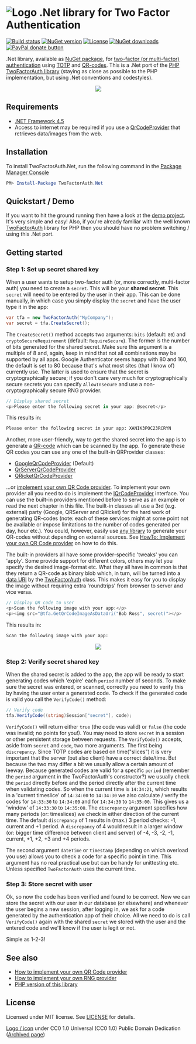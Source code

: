 # ![Logo](https://raw.githubusercontent.com/RobThree/TwoFactorAuth.Net/master/logo.png) .Net library for Two Factor Authentication

[![Build status](https://ci.appveyor.com/api/projects/status/0nmbbew6keeuo4j9)](https://ci.appveyor.com/project/RobIII/twofactorauth-net) [![NuGet version](http://img.shields.io/nuget/v/TwoFactorAuth.Net.svg?style=flat-square)](https://www.nuget.org/packages/TwoFactorAuth.Net/) [![License](https://img.shields.io/packagist/l/robthree/twofactorauth.svg?style=flat-square)](LICENSE) [![NuGet downloads](http://img.shields.io/nuget/dt/TwoFactorAuth.Net.svg?style=flat-square)](https://www.nuget.org/packages/TwoFactorAuth.Net/) [![PayPal donate button](http://img.shields.io/badge/paypal-donate-orange.svg?style=flat-square)](https://www.paypal.com/cgi-bin/webscr?cmd=_s-xclick&hosted_button_id=6MB5M2SQLP636 "Keep me off the streets")

.Net library, available as [NuGet package](https://www.nuget.org/packages/TwoFactorAuth.Net/), for [two-factor (or multi-factor) authentication](https://en.wikipedia.org/wiki/Multi-factor_authentication) using [TOTP](https://en.wikipedia.org/wiki/Time-based_One-time_Password_Algorithm) and [QR-codes](https://en.wikipedia.org/wiki/QR_code). This is a .Net port of the [PHP TwoFactorAuth library](https://github.com/RobThree/TwoFactorAuth) (staying as close as possible to the PHP implementation, but using .Net conventions and codestyles).

<p align="center">
    <img src="https://raw.githubusercontent.com/RobThree/TwoFactorAuth.Net/master/TwoFactorAuth.Net.Documentation/media/multifactorauthforeveryone.png">
</p>

## Requirements
* [.NET Framework 4.5](https://www.microsoft.com/en-us/download/details.aspx?id=17851)
* Access to internet may be required if you use a [QrCodeProvider](https://github.com/RobThree/TwoFactorAuth.Net/tree/master/TwoFactorAuth.Net/Providers/Qr) that retrieves data/images from the web. 

## Installation
To install TwoFactorAuth.Net, run the following command in the [Package Manager Console](https://docs.nuget.org/docs/start-here/using-the-package-manager-console)

```powershell
PM> Install-Package TwoFactorAuth.Net
```

## Quickstart / Demo
If you want to hit the ground running then have a look at the [demo project](TwoFactorAuth.Net.Demo). It's very simple and easy! Also, if you're already familiar with the well known [TwoFactorAuth](https://github.com/RobThree/TwoFactorAuth) library for PHP then you should have no problem switching / using this .Net port. 

## Getting started

### Step 1: Set up secret shared key

When a user wants to setup two-factor auth (or, more correctly, multi-factor auth) you need to create a `secret`. This will be your **shared secret**. This `secret` will need to be entered by the user in their app. This can be done manually, in which case you simply display the `secret` and have the user type it in the app: 

```c#
var tfa = new TwoFactorAuth("MyCompany");
var secret = tfa.CreateSecret();
```

The `CreateSecret()` method accepts two arguments: `bits` (default: `80`) and `cryptoSecureRequirement` (default: `RequireSecure`). The former is the number of bits generated for the shared secret. Make sure this argument is a multiple of 8 and, again, keep in mind that not all combinations may be supported by all apps. Google Authenticator seems happy with 80 and 160, the default is set to 80 because that's what most sites (that I know of) currently use. The latter is used to ensure that the secret is cryptographically secure; if you don't care very much for cryptographically secure secrets you can specify `AllowInsecure` and use a non-cryptographically secure RNG provider. 

```c#
// Display shared secret
<p>Please enter the following secret in your app: @secret</p>
```

This results in: 

```cmd
Please enter the following secret in your app: XANIK3POC23RCRYN
```

Another, more user-friendly, way to get the shared secret into the app is to generate a [QR-code](https://en.wikipedia.org/wiki/QR_code) which can be scanned by the app. To generate these QR codes you can use any one of the built-in QRProvider classes: 

* [GoogleQrCodeProvider](TwoFactorAuth.Net/Providers/Qr/GoogleQrCodeProvider.cs) (Default) 
* [QrServerQrCodeProvider](TwoFactorAuth.Net/Providers/Qr/QrServerQrCodeProvider.cs)
* [QRicketQrCodeProvider](TwoFactorAuth.Net/Providers/Qr/QRicketQrCodeProvider.cs)

...or [implement your own QR Code provider](https://github.com/RobThree/TwoFactorAuth.Net/wiki/How-to-implement-your-own-QR-Code-provider). To implement your own provider all you need to do is implement the [IQrCodeProvider](TwoFactorAuth.Net/Providers/Qr/IQrCodeProvider.cs) interface. You can use the built-in providers mentioned before to serve as an example or read the next chapter in this file. The built-in classes all use a 3rd (e.g. external) party (Google, QRServer and QRicket) for the hard work of generating QR-codes (note: each of these services might at some point not be available or impose limitations to the number of codes generated per day, hour etc.). You could, however, easily use [any library](https://www.nuget.org/packages?q=qr) to generate your QR-codes without depending on external sources. See [HowTo: Implement your own QR Code provider](https://github.com/RobThree/TwoFactorAuth.Net/wiki/How-to-implement-your-own-QR-Code-provider) on how to do this. 

The built-in providers all have some provider-specific 'tweaks' you can 'apply'. Some provide support for different colors, others may let you specify the desired image-format etc. What they all have in common is that they return a QR-code as binary blob which, in turn, will be turned into a [data URI](https://en.wikipedia.org/wiki/Data_URI_scheme) by the [TwoFactorAuth](TwoFactorAuth.Net/TwoFactorAuth.cs) class. This makes it easy for you to display the image without requiring extra 'roundtrips' from browser to server and vice versa. 

```c#
// Display QR code to user
<p>Scan the following image with your app:</p>
<p><img src="@tfa.GetQrCodeImageAsDataUri("Bob Ross", secret)"></p>
```

This results in: 

```cmd
Scan the following image with your app:
```
<p align="center">
    <img src="https://raw.githubusercontent.com/RobThree/TwoFactorAuth.Net/master/TwoFactorAuth.Net.Documentation/media/qr.png">
</p>

### Step 2: Verify secret shared key

When the shared secret is added to the app, the app will be ready to start generating codes which 'expire' each `period` number of seconds. To make sure the secret was entered, or scanned, correctly you need to verify this by having the user enter a generated code. To check if the generated code is valid you call the `VerifyCode()` method: 

```c#
// Verify code
tfa.VerifyCode((string)Session["secret"], code);
```

`VerifyCode()` will return either `true` (the code was valid) or `false` (the code was invalid; no points for you!). You may need to store `secret` in a session or other persistent storage between requests. The `VerifyCode()` accepts, aside from `secret` and `code`, two more arguments. The first being `discrepancy`. Since TOTP codes are based on time("slices") it is very important that the server (but also client) have a correct date/time. But because the two may differ a bit we usually allow a certain amount of leeway. Because generated codes are valid for a specific `period` (remember the `period` argument in the TwoFactorAuth's constructor?) we usually check the `period` directly before and the period directly after the current time when validating codes. So when the current time is `14:34:21`, which results in a 'current timeslice' of `14:34:00` to `14:34:30` we also calculate / verify the codes for `14:33:30` to `14:34:00` and for `14:34:30` to `14:35:00`. This gives us a 'window' of `14:33:30` to `14:35:00`. The `discrepancy` argument specifies how many periods (or: timeslices) we check in either direction of the current time. The default `discrepancy` of 1 results in (max.) 3 period checks: -1, current and +1 period. A `discrepancy` of 4 would result in a larger window (or: bigger time difference between client and server) of -4, -3, -2, -1, current, +1, +2, +3 and +4 periods. 

The second argument `dateTime` or `timestamp` (depending on which overload you use) allows you to check a code for a specific point in time. This argument has no real practical use but can be handy for unittesting etc. Unless specified `TwoFactorAuth` uses the current time. 

### Step 3: Store secret with user

Ok, so now the code has been verified and found to be correct. Now we can store the secret with our user in our database (or elsewhere) and whenever the user begins a new session, after logging in, we ask for a code generated by the authentication app of their choice. All we need to do is call `VerifyCode()` again with the shared `secret` we stored with the user and the entered code and we'll know if the user is legit or not. 

Simple as 1-2-3!

## See also

* [How to implement your own QR Code provider](https://github.com/RobThree/TwoFactorAuth.Net/wiki/How-to-implement-your-own-QR-Code-provider)
* [How to implement your own RNG provider](https://github.com/RobThree/TwoFactorAuth.Net/wiki/How-to-implement-your-own-RNG-provider)
* [PHP version of this library](https://github.com/RobThree/TwoFactorAuth)

## License

Licensed under MIT license. See [LICENSE](https://raw.githubusercontent.com/RobThree/TwoFactorAuth.Net/master/LICENSE) for details.

[Logo / icon](http://www.iconmay.com/Simple/Travel_and_Tourism_Part_2/luggage_lock_safety_baggage_keys_cylinder_lock_hotel_travel_tourism_luggage_lock_icon_465) under  CC0 1.0 Universal (CC0 1.0) Public Domain Dedication ([Archived page](http://riii.nl/tm7ap))
